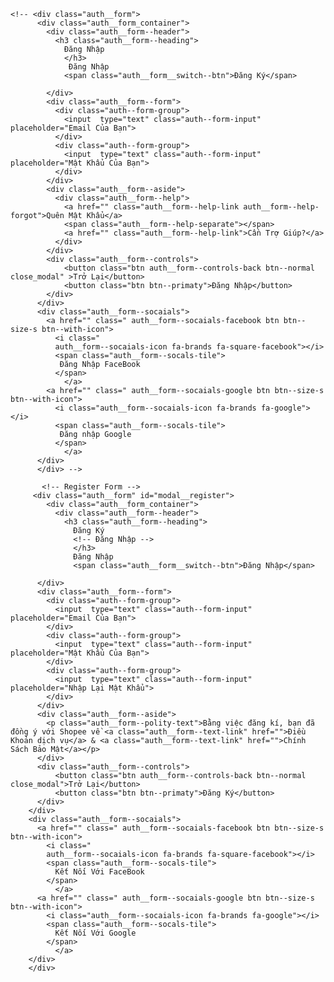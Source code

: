  <!-- Login form -->
    <!-- <div class="auth__form">
          <div class="auth__form_container">
            <div class="auth__form--header">
              <h3 class="auth__form--heading">
                Đăng Nhập
                </h3>
                 Đăng Nhập 
                <span class="auth__form__switch--btn">Đăng Ký</span>
  
            </div>
            <div class="auth__form--form">
              <div class="auth--form-group">
                <input  type="text" class="auth--form-input" placeholder="Email Của Bạn">
              </div>
              <div class="auth--form-group">
                <input  type="text" class="auth--form-input" placeholder="Mật Khẩu Của Bạn">
              </div>
            </div>
            <div class="auth__form--aside">
              <div class="auth__form--help">
                <a href="" class="auth__form--help-link auth__form--help-forgot">Quên Mật Khẩu</a>
                <span class="auth__form--help-separate"></span>
                <a href="" class="auth__form--help-link">Cần Trợ Giúp?</a>
              </div>
            </div>
            <div class="auth__form--controls"> 
                <button class="btn auth__form--controls-back btn--normal  close_modal" >Trở Lại</button>
                <button class="btn btn--primaty">Đăng Nhập</button>
            </div>
          </div>
          <div class="auth__form--socaials">
            <a href="" class=" auth__form--socaials-facebook btn btn--size-s btn--with-icon">
              <i class="
              auth__form--socaials-icon fa-brands fa-square-facebook"></i>
              <span class="auth__form--socals-tile">
               Đăng Nhập FaceBook
              </span>
                </a>
            <a href="" class=" auth__form--socaials-google btn btn--size-s btn--with-icon">
              <i class="auth__form--socaials-icon fa-brands fa-google"></i>
              <span class="auth__form--socals-tile">
               Đăng nhập Google
              </span>
                </a>
          </div>
          </div> -->

           <!-- Register Form -->
         <div class="auth__form" id="modal__register">
            <div class="auth__form_container">
              <div class="auth__form--header">
                <h3 class="auth__form--heading">
                  Đăng Ký 
                  <!-- Đăng Nhập -->
                  </h3>
                  Đăng Nhập 
                  <span class="auth__form__switch--btn">Đăng Nhập</span>

          </div>
          <div class="auth__form--form">
            <div class="auth--form-group">
              <input  type="text" class="auth--form-input" placeholder="Email Của Bạn">
            </div>
            <div class="auth--form-group">
              <input  type="text" class="auth--form-input" placeholder="Mật Khẩu Của Bạn">
            </div>
            <div class="auth--form-group">
              <input  type="text" class="auth--form-input" placeholder="Nhập Lại Mật Khẩu">
            </div>
          </div>
          <div class="auth__form--aside">
            <p class="auth__form--polity-text">Bằng việc đăng kí, bạn đã đồng ý với Shopee về <a class="auth__form--text-link" href="">Điều Khoản dịch vụ</a> & <a class="auth__form--text-link" href="">Chính Sách Bảo Mật</a></p>
          </div>
          <div class="auth__form--controls"> 
              <button class="btn auth__form--controls-back btn--normal close_modal">Trở Lại</button>
              <button class="btn btn--primaty">Đăng Ký</button>
          </div>
        </div>
        <div class="auth__form--socaials">
          <a href="" class=" auth__form--socaials-facebook btn btn--size-s btn--with-icon">
            <i class="
            auth__form--socaials-icon fa-brands fa-square-facebook"></i>
            <span class="auth__form--socals-tile">
              Kết Nối Với FaceBook
            </span>
              </a>
          <a href="" class=" auth__form--socaials-google btn btn--size-s btn--with-icon">
            <i class="auth__form--socaials-icon fa-brands fa-google"></i>
            <span class="auth__form--socals-tile">
              Kết Nối Với Google
            </span>
              </a>
        </div>
        </div>